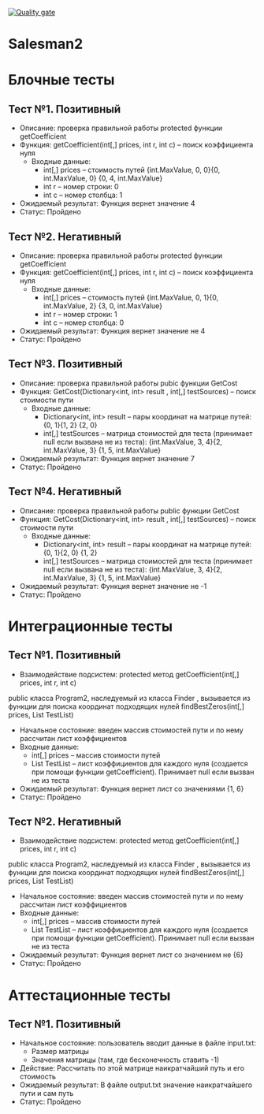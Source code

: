 [![Quality gate](https://sonarcloud.io/api/project_badges/quality_gate?project=joijo2001_Salesman2)](https://sonarcloud.io/summary/new_code?id=joijo2001_Salesman2)
# Salesman2
# Блочные тесты
## 
## Тест №1. Позитивный
- Описание: проверка правильной работы protected функции getCoefficient
- Функция: getCoefficient(int[,] prices, int r, int c) – поиск коэффициента нуля
  - Входные данные:
    - int[,] prices – стоимость путей {int.MaxValue, 0, 0}{0, int.MaxValue, 0} {0, 4, int.MaxValue}
    - int r – номер строки: 0
    - int c – номер столбца: 1
- Ожидаемый результат: Функция вернет значение 4
- Статус: Пройдено

## Тест №2. Негативный
- Описание: проверка правильной работы protected функции getCoefficient
- Функция: getCoefficient(int[,] prices, int r, int c) – поиск коэффициента нуля
  - Входные данные:
    - int[,] prices – стоимость путей {int.MaxValue, 0, 1}{0, int.MaxValue, 2} {3, 0, int.MaxValue}
    - int r – номер строки: 1
    - int c – номер столбца: 0
- Ожидаемый результат: Функция вернет значение не 4
- Статус: Пройдено

## Тест №3. Позитивный
- Описание: проверка правильной работы pubic функции GetCost
- Функция: GetCost(Dictionary<int, int> result , int[,] testSources) – поиск стоимости пути
  - Входные данные:
    - Dictionary<int, int> result – пары координат на матрице путей: 
      {0, 1}{1, 2} {2, 0}
    - int[,] testSources – матрица стоимостей для теста (принимает null если вызвана не из теста): {int.MaxValue, 3, 4}{2, int.MaxValue, 3} 
      {1, 5, int.MaxValue}
- Ожидаемый результат: Функция вернет значение 7
- Статус: Пройдено
##
## Тест №4. Негативный
- Описание: проверка правильной работы public функции GetCost
- Функция: GetCost(Dictionary<int, int> result , int[,] testSources) – поиск стоимости пути
  - Входные данные:
    - Dictionary<int, int> result – пары координат на матрице путей: 
      {0, 1}{2, 0} {1, 2}
    - int[,] testSources – матрица стоимостей для теста (принимает null если вызвана не из теста): {int.MaxValue, 3, 4}{2, int.MaxValue, 3} 
      {1, 5, int.MaxValue}
- Ожидаемый результат: Функция вернет значение не -1
- Статус: Пройдено

# Интеграционные тесты

## Тест №1. Позитивный
- Взаимодействие подсистем: protected метод getCoefficient(int[,] prices, int r, int c)

public класса Program2, наследуемый из класса Finder , вызывается из функции для поиска координат подходящих нулей findBestZeros(int[,] prices, List<int> TestList)

- Начальное состояние: введен массив стоимостей пути и по нему рассчитан лист коэффициентов
- Входные данные: 
  - int[,] prices – массив стоимости путей
  - List<int> TestList – лист коэффициентов для каждого нуля (создается при помощи функции getCoefficient). Принимает null если вызван не из теста
- Ожидаемый результат: Функция вернет лист со значениями {1, 6}
- Статус: Пройдено

## Тест №2. Негативный
- Взаимодействие подсистем: protected метод getCoefficient(int[,] prices, int r, int c)

public класса Program2, наследуемый из класса Finder , вызывается из функции для поиска координат подходящих нулей findBestZeros(int[,] prices, List<int> TestList)

- Начальное состояние: введен массив стоимостей пути и по нему рассчитан лист коэффициентов
- Входные данные: 
  - int[,] prices – массив стоимости путей
  - List<int> TestList – лист коэффициентов для каждого нуля (создается при помощи функции getCoefficient). Принимает null если вызван не из теста
- Ожидаемый результат: Функция вернет лист со значением не {6}
- Статус: Пройдено

# Аттестационные тесты

## Тест №1. Позитивный
- Начальное состояние: пользователь вводит данные в файле input.txt: 
  - Размер матрицы 
  - Значения матрицы (там, где бесконечность ставить -1)
- Действие: Рассчитать по этой матрице наикратчайший путь и его стоимость
- Ожидаемый результат: В файле output.txt значение наикратчайшего пути и сам путь
- Статус: Пройдено



